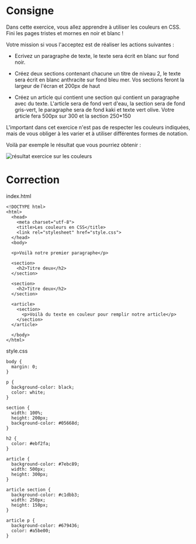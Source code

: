 # Consigne

Dans cette exercice, vous allez apprendre à utiliser les couleurs en CSS. Fini les pages tristes et mornes en noir et blanc !

Votre mission si vous l'acceptez est de réaliser les actions suivantes :

- Ecrivez un paragraphe de texte, le texte sera écrit en blanc sur fond noir.

- Créez deux sections contenant chacune un titre de niveau 2, le texte sera écrit en blanc anthracite sur fond bleu mer. Vos sections feront la largeur de l'écran et 200px de haut

- Créez un article qui contient une section qui contient un paragraphe avec du texte. L'article sera de fond vert d'eau, la section sera de fond gris-vert, le paragraphe sera de fond kaki et texte vert olive. Votre article fera 500px sur 300 et la section 250*150

L'important dans cet exercice n'est pas de respecter les couleurs indiquées, mais de vous obliger à les varier et à utiliser différentes formes de notation.

Voilà par exemple le résultat que vous pourriez obtenir :

![résultat exercice sur les couleurs](https://trello-attachments.s3.amazonaws.com/5859370f5e4809987f4007d2/58808f8ffbd28a6b9daca4e9/24c93d92606df393004fe4caea618fd3/exercice_couleurs.png)

# Correction

index.html

```
<!DOCTYPE html>
<html>
  <head>
    <meta charset="utf-8">
    <title>Les couleurs en CSS</title>
    <link rel="stylesheet" href="style.css">
  </head>
  <body>

  <p>Voilà notre premier paragraphe</p>

  <section>
    <h2>Titre deux</h2>
  </section>

  <section>
    <h2>Titre deux</h2>
  </section>

  <article>
    <section>
      <p>Voilà du texte en couleur pour remplir notre article</p>
    </section>
  </article>

  </body>
</html>

```

style.css

```
body {
  margin: 0;
}

p {
  background-color: black;
  color: white;
}

section {
  width: 100%;
  height: 200px;
  background-color: #05668d;
}

h2 {
  color: #ebf2fa;
}

article {
  background-color: #7ebc89;
  width: 500px;
  height: 300px;
}

article section {
  background-color: #c1dbb3;
  width: 250px;
  height: 150px;
}

article p {
  background-color: #679436;
  color: #a5be00;
}

```
